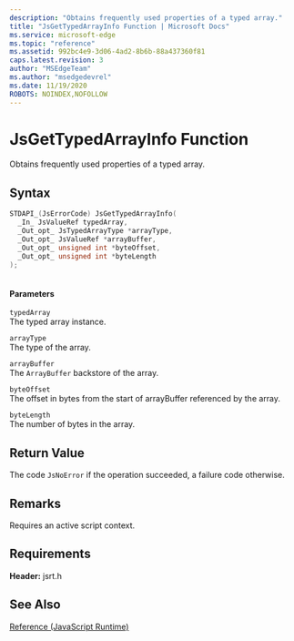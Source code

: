 ```yaml
---
description: "Obtains frequently used properties of a typed array."
title: "JsGetTypedArrayInfo Function | Microsoft Docs"
ms.service: microsoft-edge
ms.topic: "reference"
ms.assetid: 992bc4e9-3d06-4ad2-8b6b-88a437360f81
caps.latest.revision: 3
author: "MSEdgeTeam"
ms.author: "msedgedevrel"
ms.date: 11/19/2020
ROBOTS: NOINDEX,NOFOLLOW
---
```

# JsGetTypedArrayInfo Function

Obtains frequently used properties of a typed array.  
  
## Syntax  
  
```cpp  
STDAPI_(JsErrorCode) JsGetTypedArrayInfo(  
  _In_ JsValueRef typedArray,  
  _Out_opt_ JsTypedArrayType *arrayType,  
  _Out_opt_ JsValueRef *arrayBuffer,  
  _Out_opt_ unsigned int *byteOffset,  
  _Out_opt_ unsigned int *byteLength  
);  
  
```  
  
#### Parameters  
 `typedArray`  
 The typed array instance.  
  
 `arrayType`  
 The type of the array.  
  
 `arrayBuffer`  
 The `ArrayBuffer` backstore of the array.  
  
 `byteOffset`  
 The offset in bytes from the start of arrayBuffer referenced by the array.  
  
 `byteLength`  
 The number of bytes in the array.  
  
## Return Value  
 The code `JsNoError` if the operation succeeded, a failure code otherwise.  
  
## Remarks  
 Requires an active script context.  
  
## Requirements  
 **Header:** jsrt.h  
  
## See Also  
 [Reference (JavaScript Runtime)](../chakra-hosting/reference-javascript-runtime.md)
